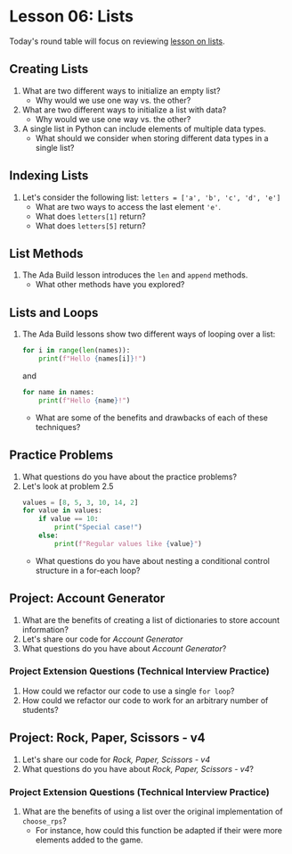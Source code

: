 # Lesson 06: Lists

Today's round table will focus on reviewing [lesson on lists](https://colab.research.google.com/drive/1TK9Enhh0mITZ1649l-r4_gzeg2B3eRRu?usp=sharing).

## Creating Lists
1. What are two different ways to initialize an empty list?
    * Why would we use one way vs. the other?
1. What are two different ways to initialize a list with data?
    * Why would we use one way vs. the other?
1. A single list in Python can include elements of multiple data types.
    * What should we consider when storing different data types in a single list?

## Indexing Lists
1. Let's consider the following list: `letters = ['a', 'b', 'c', 'd', 'e']`
    * What are two ways to access the last element `'e'`.
    * What does `letters[1]` return?
    * What does `letters[5]` return?

## List Methods
1. The Ada Build lesson introduces the `len` and `append` methods.
    * What other methods have you explored?

## Lists and Loops
1. The Ada Build lessons show two different ways of looping over a list:
    ```python
    for i in range(len(names)):
        print(f"Hello {names[i]}!")
    ```
    and
    
    ```python
    for name in names:
        print(f"Hello {name}!")
    ```
    * What are some of the benefits and drawbacks of each of these techniques?

## Practice Problems
1. What questions do you have about the practice problems?
1. Let's look at problem 2.5
    ```python
    values = [8, 5, 3, 10, 14, 2]
    for value in values:
        if value == 10:
            print("Special case!")
        else:
            print(f"Regular values like {value}")
    ```
    * What questions do you have about nesting a conditional control structure in a for-each loop?

## Project: Account Generator
1. What are the benefits of creating a list of dictionaries to store account information?
1. Let's share our code for *Account Generator*
1. What questions do you have about *Account Generator*?

### Project Extension Questions (Technical Interview Practice)
1. How could we refactor our code to use a single `for loop`?
1. How could we refactor our code to work for an arbitrary number of students?

## Project: Rock, Paper, Scissors - v4
1. Let's share our code for *Rock, Paper, Scissors - v4*
1. What questions do you have about *Rock, Paper, Scissors - v4*?

### Project Extension Questions (Technical Interview Practice)
1. What are the benefits of using a list over the original implementation of `choose_rps`? 
    * For instance, how could this function be adapted if their were more elements added to the game.